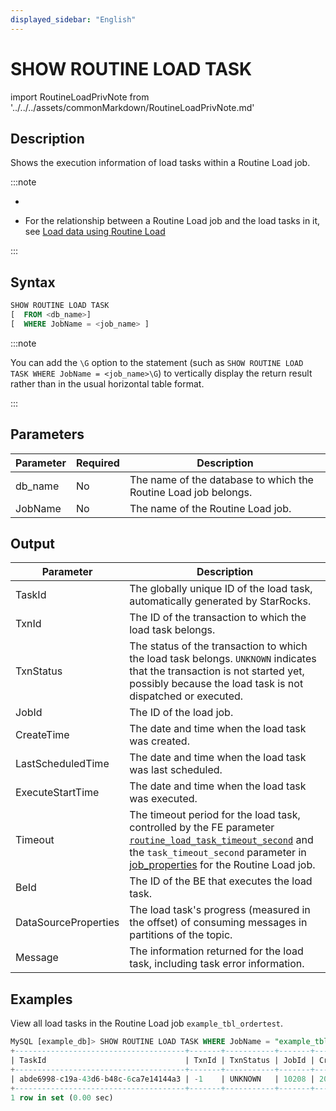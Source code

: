 ```yaml
---
displayed_sidebar: "English"
---
```


# SHOW ROUTINE LOAD TASK

import RoutineLoadPrivNote from '../../../assets/commonMarkdown/RoutineLoadPrivNote.md'

## Description

Shows the execution information of load tasks within a Routine Load job.

:::note

- <RoutineLoadPrivNote />

- For the relationship between a Routine Load job and the load tasks in it, see [Load data using Routine Load](../../../loading/RoutineLoad.md#basic-concepts)

:::

## Syntax

```SQL
SHOW ROUTINE LOAD TASK
[  FROM <db_name>]
[  WHERE JobName = <job_name> ]
```

:::note

You can add the `\G` option to the statement (such as `SHOW ROUTINE LOAD TASK WHERE JobName = <job_name>\G`) to vertically display the return result rather than in the usual horizontal table format.

:::

## Parameters

| **Parameter** | **Required** | **Description**                                             |
| ------------- | ------------ | ----------------------------------------------------------- |
| db_name       | No           | The name of the database to which the Routine Load job belongs. |
| JobName       | No           | The name of the Routine Load job.                               |

## Output

| **Parameter**        | **Description**                                              |
| -------------------- | ------------------------------------------------------------ |
| TaskId               | The globally unique ID of the load task, automatically generated by StarRocks. |
| TxnId                | The ID of the transaction to which the load task belongs.        |
| TxnStatus            | The status of the transaction to which the load task belongs. `UNKNOWN` indicates that the transaction is not started yet, possibly because the load task is not dispatched or executed. |
| JobId                | The ID of the load job.                                          |
| CreateTime           | The date and time when the load task was created.            |
| LastScheduledTime    | The date and time when the load task was last scheduled.     |
| ExecuteStartTime     | The date and time when the load task was executed.           |
| Timeout              | The timeout period for the load task, controlled by the FE parameter [`routine_load_task_timeout_second`](../../../administration/FE_configuration.md#routine_load_task_timeout_second) and the `task_timeout_second` parameter in [job_properties](./CREATE_ROUTINE_LOAD.md#job_properties) for the Routine Load job. |
| BeId                 | The ID of the BE that executes the load task.                    |
| DataSourceProperties | The load task's progress (measured in the offset) of consuming messages in partitions of the topic. |
| Message              | The information returned for the load task, including task error information. |

## Examples

View all load tasks in the Routine Load job `example_tbl_ordertest`.

```SQL
MySQL [example_db]> SHOW ROUTINE LOAD TASK WHERE JobName = "example_tbl_ordertest";  
+--------------------------------------+-------+-----------+-------+---------------------+---------------------+------------------+---------+------+------------------------------------+-----------------------------------------------------------------------------+
| TaskId                               | TxnId | TxnStatus | JobId | CreateTime          | LastScheduledTime   | ExecuteStartTime | Timeout | BeId | DataSourceProperties               | Message                                                                     |
+--------------------------------------+-------+-----------+-------+---------------------+---------------------+------------------+---------+------+------------------------------------+-----------------------------------------------------------------------------+
| abde6998-c19a-43d6-b48c-6ca7e14144a3 | -1    | UNKNOWN   | 10208 | 2023-12-22 12:46:10 | 2023-12-22 12:47:00 | NULL             | 60      | -1   | Progress:{"0":6},LatestOffset:null | there is no new data in kafka/pulsar, wait for 10 seconds to schedule again |
+--------------------------------------+-------+-----------+-------+---------------------+---------------------+------------------+---------+------+------------------------------------+-----------------------------------------------------------------------------+
1 row in set (0.00 sec)
```
